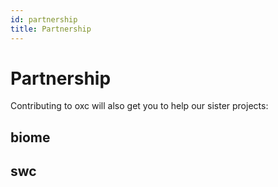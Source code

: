 ```yaml
---
id: partnership
title: Partnership
---
```


# Partnership

Contributing to oxc will also get you to help our sister projects:

## biome

## swc
